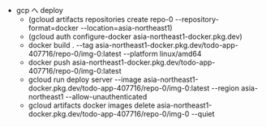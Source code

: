 - gcp へ deploy
  - (gcloud artifacts repositories create repo-0 --repository-format=docker --location=asia-northeast1)
  - (gcloud auth configure-docker asia-northeast1-docker.pkg.dev)
  - docker build . --tag asia-northeast1-docker.pkg.dev/todo-app-407716/repo-0/img-0:latest --platform linux/amd64
  - docker push asia-northeast1-docker.pkg.dev/todo-app-407716/repo-0/img-0:latest
  - gcloud run deploy server --image asia-northeast1-docker.pkg.dev/todo-app-407716/repo-0/img-0:latest --region asia-northeast1 --allow-unauthenticated
  - gcloud artifacts docker images delete asia-northeast1-docker.pkg.dev/todo-app-407716/repo-0/img-0 --quiet
